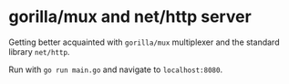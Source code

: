 # gorilla/mux and net/http server

Getting better acquainted with `gorilla/mux` multiplexer and the standard library `net/http`. 

Run with `go run main.go` and navigate to `localhost:8080`.

